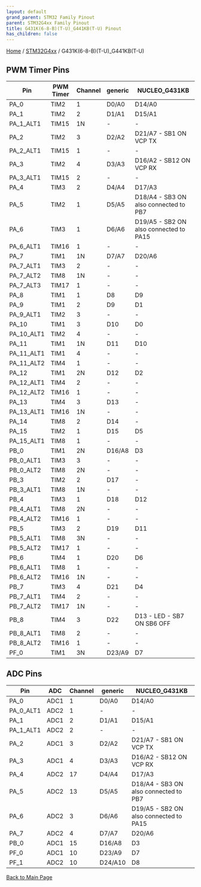```yaml
---
layout: default
grand_parent: STM32 Family Pinout
parent: STM32G4xx Family Pinout
title: G431K(6-8-B)(T-U)_G441KB(T-U) Pinout
has_children: false
---
```


[Home](../../index) / [STM32G4xx](../index) / G431K(6-8-B)(T-U)_G441KB(T-U)

## PWM Timer Pins

| Pin | PWM Timer | Channel | generic | NUCLEO_G431KB |
| --- | --- | --- | --- | --- |
| PA_0 | TIM2 | 1 | D0/A0 | D14/A0 |
| PA_1 | TIM2 | 2 | D1/A1 | D15/A1 |
| PA_1_ALT1 | TIM15 | 1N | - | - |
| PA_2 | TIM2 | 3 | D2/A2 | D21/A7 - SB1 ON VCP TX |
| PA_2_ALT1 | TIM15 | 1 | - | - |
| PA_3 | TIM2 | 4 | D3/A3 | D16/A2 - SB12 ON VCP RX |
| PA_3_ALT1 | TIM15 | 2 | - | - |
| PA_4 | TIM3 | 2 | D4/A4 | D17/A3 |
| PA_5 | TIM2 | 1 | D5/A5 | D18/A4 - SB3 ON also connected to PB7 |
| PA_6 | TIM3 | 1 | D6/A6 | D19/A5 - SB2 ON also connected to PA15 |
| PA_6_ALT1 | TIM16 | 1 | - | - |
| PA_7 | TIM1 | 1N | D7/A7 | D20/A6 |
| PA_7_ALT1 | TIM3 | 2 | - | - |
| PA_7_ALT2 | TIM8 | 1N | - | - |
| PA_7_ALT3 | TIM17 | 1 | - | - |
| PA_8 | TIM1 | 1 | D8 | D9 |
| PA_9 | TIM1 | 2 | D9 | D1 |
| PA_9_ALT1 | TIM2 | 3 | - | - |
| PA_10 | TIM1 | 3 | D10 | D0 |
| PA_10_ALT1 | TIM2 | 4 | - | - |
| PA_11 | TIM1 | 1N | D11 | D10 |
| PA_11_ALT1 | TIM1 | 4 | - | - |
| PA_11_ALT2 | TIM4 | 1 | - | - |
| PA_12 | TIM1 | 2N | D12 | D2 |
| PA_12_ALT1 | TIM4 | 2 | - | - |
| PA_12_ALT2 | TIM16 | 1 | - | - |
| PA_13 | TIM4 | 3 | D13 | - |
| PA_13_ALT1 | TIM16 | 1N | - | - |
| PA_14 | TIM8 | 2 | D14 | - |
| PA_15 | TIM2 | 1 | D15 | D5 |
| PA_15_ALT1 | TIM8 | 1 | - | - |
| PB_0 | TIM1 | 2N | D16/A8 | D3 |
| PB_0_ALT1 | TIM3 | 3 | - | - |
| PB_0_ALT2 | TIM8 | 2N | - | - |
| PB_3 | TIM2 | 2 | D17 | - |
| PB_3_ALT1 | TIM8 | 1N | - | - |
| PB_4 | TIM3 | 1 | D18 | D12 |
| PB_4_ALT1 | TIM8 | 2N | - | - |
| PB_4_ALT2 | TIM16 | 1 | - | - |
| PB_5 | TIM3 | 2 | D19 | D11 |
| PB_5_ALT1 | TIM8 | 3N | - | - |
| PB_5_ALT2 | TIM17 | 1 | - | - |
| PB_6 | TIM4 | 1 | D20 | D6 |
| PB_6_ALT1 | TIM8 | 1 | - | - |
| PB_6_ALT2 | TIM16 | 1N | - | - |
| PB_7 | TIM3 | 4 | D21 | D4 |
| PB_7_ALT1 | TIM4 | 2 | - | - |
| PB_7_ALT2 | TIM17 | 1N | - | - |
| PB_8 | TIM4 | 3 | D22 | D13 - LED - SB7 ON SB6 OFF |
| PB_8_ALT1 | TIM8 | 2 | - | - |
| PB_8_ALT2 | TIM16 | 1 | - | - |
| PF_0 | TIM1 | 3N | D23/A9 | D7 |


## ADC Pins

| Pin | ADC | Channel | generic | NUCLEO_G431KB |
| --- | --- | --- | --- | --- |
| PA_0 | ADC1 | 1 | D0/A0 | D14/A0 |
| PA_0_ALT1 | ADC2 | 1 | - | - |
| PA_1 | ADC1 | 2 | D1/A1 | D15/A1 |
| PA_1_ALT1 | ADC2 | 2 | - | - |
| PA_2 | ADC1 | 3 | D2/A2 | D21/A7 - SB1 ON VCP TX |
| PA_3 | ADC1 | 4 | D3/A3 | D16/A2 - SB12 ON VCP RX |
| PA_4 | ADC2 | 17 | D4/A4 | D17/A3 |
| PA_5 | ADC2 | 13 | D5/A5 | D18/A4 - SB3 ON also connected to PB7 |
| PA_6 | ADC2 | 3 | D6/A6 | D19/A5 - SB2 ON also connected to PA15 |
| PA_7 | ADC2 | 4 | D7/A7 | D20/A6 |
| PB_0 | ADC1 | 15 | D16/A8 | D3 |
| PF_0 | ADC1 | 10 | D23/A9 | D7 |
| PF_1 | ADC2 | 10 | D24/A10 | D8 |


[Back to Main Page](../../index)
